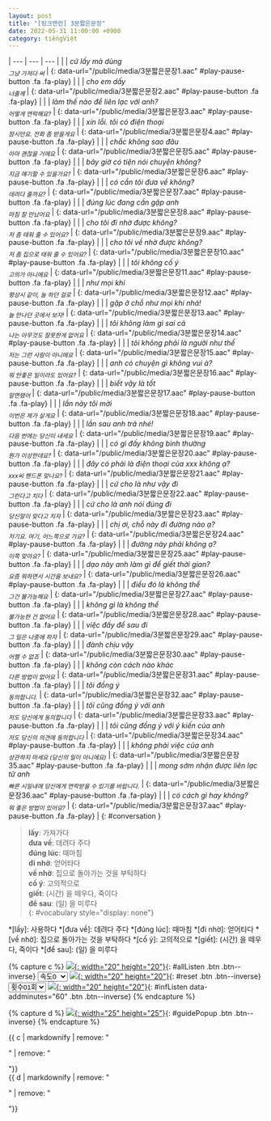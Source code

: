 ```yaml
---
layout: post
title: "[링크앤런] 3분짧은문장"
date: 2022-05-31 11:00:00 +0900
category: tiếngViệt
---
```


| --- | --- | --- |
| | *cứ lấy mà dùng<br /><sub>그냥 가져다 써</sub>* | [](#){: data-url="/public/media/3분짧은문장1.aac" #play-pause-button .fa .fa-play} |
| | *cho em dấy<br /><sub>너줄께</sub>* | [](#){: data-url="/public/media/3분짧은문장2.aac" #play-pause-button .fa .fa-play} |
| | *làm thế nào để liên lạc với anh?<br /><sub>어떻게 연락해요?</sub>* | [](#){: data-url="/public/media/3분짧은문장3.aac" #play-pause-button .fa .fa-play} |
| | *xin lỗi. tôi có điện thoại<br /><sub>잠시만요. 전화 좀 받을게요</sub>* | [](#){: data-url="/public/media/3분짧은문장4.aac" #play-pause-button .fa .fa-play} |
| | *chắc không sao đâu<br /><sub>아마 괜찮을 거에요</sub>* | [](#){: data-url="/public/media/3분짧은문장5.aac" #play-pause-button .fa .fa-play} |
| | *bây giờ có tiện nói chuyện không?<br /><sub>지금 얘기할 수 있을가요?</sub>* | [](#){: data-url="/public/media/3분짧은문장6.aac" #play-pause-button .fa .fa-play} |
| | *có cần tôi đưa về không?<br /><sub>데려다 줄까요?</sub>* | [](#){: data-url="/public/media/3분짧은문장7.aac" #play-pause-button .fa .fa-play} |
| | *đúng lúc đang cần gặp anh<br /><sub>마침 잘 만났어요</sub>* | [](#){: data-url="/public/media/3분짧은문장8.aac" #play-pause-button .fa .fa-play} |
| | *cho tôi đi nhờ được không?<br /><sub>저 좀 태워 줄 수 있어요?</sub>* | [](#){: data-url="/public/media/3분짧은문장9.aac" #play-pause-button .fa .fa-play} |
| | *cho tôi về nhờ được không?<br /><sub>저 좀 집으로 태워 줄 수 있어요?</sub>* | [](#){: data-url="/public/media/3분짧은문장10.aac" #play-pause-button .fa .fa-play} |
| | *tôi không cố ý<br /><sub>고의가 아니에요</sub>* | [](#){: data-url="/public/media/3분짧은문장11.aac" #play-pause-button .fa .fa-play} |
| | *như mọi khi<br /><sub>평상시 같이, 늘 하던 걸로</sub>* | [](#){: data-url="/public/media/3분짧은문장12.aac" #play-pause-button .fa .fa-play} |
| | *gặp ở chỗ như mọi khi nhá!<br /><sub>늘 만나던 곳에서 보자!</sub>* | [](#){: data-url="/public/media/3분짧은문장13.aac" #play-pause-button .fa .fa-play} |
| | *tôi không làm gì sai cả<br /><sub>나는 아무것도 잘못한게 없어요</sub>* | [](#){: data-url="/public/media/3분짧은문장14.aac" #play-pause-button .fa .fa-play} |
| | *tôi không phải là người như thế<br /><sub>저는 그런 사람이 아니에요</sub>* | [](#){: data-url="/public/media/3분짧은문장15.aac" #play-pause-button .fa .fa-play} |
| | *anh có chuyện gì không vui à?<br /><sub>뭐 안좋은 일이라도 있어요?</sub>* | [](#){: data-url="/public/media/3분짧은문장16.aac" #play-pause-button .fa .fa-play} |
| | *biết vậy là tốt<br /><sub>알면됐어</sub>* | [](#){: data-url="/public/media/3분짧은문장17.aac" #play-pause-button .fa .fa-play} |
| | *lần này tôi mời<br /><sub>이번은 제가 살게요</sub>* | [](#){: data-url="/public/media/3분짧은문장18.aac" #play-pause-button .fa .fa-play} |
| | *lần sau anh trả nhé!<br /><sub>다음 번에는 당신이 내세요</sub>* | [](#){: data-url="/public/media/3분짧은문장19.aac" #play-pause-button .fa .fa-play} |
| | *có gì đấy không bình thường<br /><sub>뭔가 이상한데요?</sub>* | [](#){: data-url="/public/media/3분짧은문장20.aac" #play-pause-button .fa .fa-play} |
| | *đây có phải là điện thoại của xxx không ạ?<br /><sub>xxx씨 핸드폰 맞나요?</sub>* | [](#){: data-url="/public/media/3분짧은문장21.aac" #play-pause-button .fa .fa-play} |
| | *cứ cho là như vậy đi<br /><sub>그런다고 치다</sub>* | [](#){: data-url="/public/media/3분짧은문장22.aac" #play-pause-button .fa .fa-play} |
| | *cứ cho là anh nói đúng đi<br /><sub>당신말이 맞다고 치자</sub>* | [](#){: data-url="/public/media/3분짧은문장23.aac" #play-pause-button .fa .fa-play} |
| | *chị ơi, chỗ này đi đường nào ạ?<br /><sub>저기요. 여기, 어느쪽으로 가요?</sub>* | [](#){: data-url="/public/media/3분짧은문장24.aac" #play-pause-button .fa .fa-play} |
| | *đường này phải không ạ?<br /><sub>이쪽 맞아요?</sub>* | [](#){: data-url="/public/media/3분짧은문장25.aac" #play-pause-button .fa .fa-play} |
| | *dạo này anh làm gì để giết thời gian?<br /><sub>요즘 뭐하면서 시간을 보내요?</sub>* | [](#){: data-url="/public/media/3분짧은문장26.aac" #play-pause-button .fa .fa-play} |
| | *điều đó là không thể<br /><sub>그건 불가능해요</sub>* | [](#){: data-url="/public/media/3분짧은문장27.aac" #play-pause-button .fa .fa-play} |
| | *không gì là không thể<br /><sub>불가능한 건 없어요</sub>* | [](#){: data-url="/public/media/3분짧은문장28.aac" #play-pause-button .fa .fa-play} |
| | *việc đấy để sau đi<br /><sub>그 일은 나중에 하자</sub>* | [](#){: data-url="/public/media/3분짧은문장29.aac" #play-pause-button .fa .fa-play} |
| | *đành chịu vậy<br /><sub>어쩔 수 없죠</sub>* | [](#){: data-url="/public/media/3분짧은문장30.aac" #play-pause-button .fa .fa-play} |
| | *không còn cách nào khác<br /><sub>다른 방법이 없어요</sub>* | [](#){: data-url="/public/media/3분짧은문장31.aac" #play-pause-button .fa .fa-play} |
| | *tôi đồng ý<br /><sub>동의합니다.</sub>* | [](#){: data-url="/public/media/3분짧은문장32.aac" #play-pause-button .fa .fa-play} |
| | *tôi cũng đồng ý với anh<br /><sub>저도 당신에게 동의합니다</sub>* | [](#){: data-url="/public/media/3분짧은문장33.aac" #play-pause-button .fa .fa-play} |
| | *tôi cũng đồng ý với ý kiến của anh<br /><sub>저도 당신의 의견에 동의합니다</sub>* | [](#){: data-url="/public/media/3분짧은문장34.aac" #play-pause-button .fa .fa-play} |
| | *không phải việc của anh<br /><sub>상관하지 마세요 (당신의 일이 아니에요)</sub>* | [](#){: data-url="/public/media/3분짧은문장35.aac" #play-pause-button .fa .fa-play} |
| | *mong sớm nhận được liên lạc từ anh<br /><sub>빠른 시일내에 당신에게 연락받을 수 있기를 바랍니다.</sub>* | [](#){: data-url="/public/media/3분짧은문장36.aac" #play-pause-button .fa .fa-play} |
| | *có cách gì hay không?<br /><sub>뭐 좋은 방법이 있어요?</sub>* | [](#){: data-url="/public/media/3분짧은문장37.aac" #play-pause-button .fa .fa-play} |
{: #conversation }

> **lấy**: 가져가다  
> **đưa về**: 데려다 주다  
> **đúng lúc**:  때마침  
> **đi nhờ**:  얻어타다  
> **về nhờ**:  집으로 돌아가는 것을 부탁하다  
> **cố ý**:  고의적으로  
> **giết**: (시간) 을 떼우다, 죽이다  
> **để sau**: (일) 을 미루다  
{: #vocabulary style="display: none"}

*[lấy]: 사용하다
*[đưa về]: 데려다 주다
*[đúng lúc]:  때마침
*[đi nhờ]:  얻어타다
*[về nhờ]:  집으로 돌아가는 것을 부탁하다
*[cố ý]:  고의적으로
*[giết]: (시간) 을 떼우다, 죽이다
*[để sau]: (일) 을 미루다

{% capture c %}
  [![](/public/icon/sorting-order-button.png){: width="20" height="20"}](#){: #allListen .btn .btn--inverse}
  <select id="playbackspeed">
    <option value="1.0">속도0</option>
    <option value="0.75">속도-1</option>
    <option value="0.5">속도-2</option>
  </select>
  [![](/public/icon/reset-button.png){: width="20" height="20"}](#){: #reset .btn .btn--inverse}
  <select id="ringsToPlay">
    <option value="1">횟수01회</option>
    <option value="2">횟수02회</option>
    <option value="3">횟수03회</option>
    <option value="4">횟수04회</option>
    <option value="5">횟수05회</option>
    <option value="7">횟수07회</option>
    <option value="10">횟수10회</option>
  </select>
  [![](/public/icon/repeat-button.png){: width="20" height="20"}](#){: #infListen data-addminutes="60" .btn .btn--inverse}
{% endcapture %}

{% capture d %}
[![](/public/icon/open-popup-button.png){: width="25" height="25"}](#){: #guidePopup .btn .btn--inverse}
{% endcapture %}

<div class="bottom-bar">
  <div class="bottom-bar1"></div>
  <div class="bottom-bar2">{{ c | markdownify | remove: "<p>" | remove: "</p>"}}</div>
  <div class="bottom-bar3">{{ d | markdownify | remove: "<p>" | remove: "</p>"}}</div>
</div>
